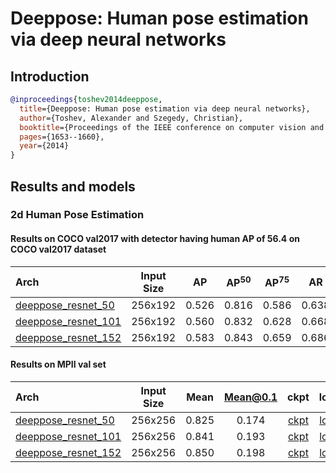 # Deeppose: Human pose estimation via deep neural networks

## Introduction

<!-- [ALGORITHM] -->

```bibtex
@inproceedings{toshev2014deeppose,
  title={Deeppose: Human pose estimation via deep neural networks},
  author={Toshev, Alexander and Szegedy, Christian},
  booktitle={Proceedings of the IEEE conference on computer vision and pattern recognition},
  pages={1653--1660},
  year={2014}
}
```

## Results and models

### 2d Human Pose Estimation

#### Results on COCO val2017 with detector having human AP of 56.4 on COCO val2017 dataset

| Arch  | Input Size | AP | AP<sup>50</sup> | AP<sup>75</sup> | AR | AR<sup>50</sup> | ckpt | log |
| :-------------- | :-----------: | :------: | :------: | :------: | :------: | :------: |:------: |:------: |
| [deeppose_resnet_50](/configs/top_down/deeppose/coco/deeppose_res50_coco_256x192.py)  | 256x192 | 0.526 | 0.816 | 0.586 | 0.638 | 0.887 | [ckpt](https://download.openmmlab.com/mmpose/top_down/deeppose/deeppose_res50_coco_256x192-f6de6c0e_20210205.pth) | [log](https://download.openmmlab.com/mmpose/top_down/deeppose/deeppose_res50_coco_256x192_20210205.log.json) |
| [deeppose_resnet_101](/configs/top_down/deeppose/coco/deeppose_res101_coco_256x192.py) | 256x192 | 0.560 | 0.832 | 0.628 | 0.668 | 0.900 | [ckpt](https://download.openmmlab.com/mmpose/top_down/deeppose/deeppose_res101_coco_256x192-2f247111_20210205.pth) | [log](https://download.openmmlab.com/mmpose/top_down/deeppose/deeppose_res101_coco_256x192_20210205.log.json) |
| [deeppose_resnet_152](/configs/top_down/deeppose/coco/deeppose_res152_coco_256x192.py) | 256x192 | 0.583 | 0.843 | 0.659 | 0.686 | 0.907 | [ckpt](https://download.openmmlab.com/mmpose/top_down/deeppose/deeppose_res152_coco_256x192-7df89a88_20210205.pth) | [log](https://download.openmmlab.com/mmpose/top_down/deeppose/deeppose_res152_coco_256x192_20210205.log.json) |

#### Results on MPII val set

| Arch  | Input Size | Mean | Mean@0.1   | ckpt    | log     |
| :--- | :--------: | :------: | :------: |:------: |:------: |
| [deeppose_resnet_50](/configs/top_down/deeppose/mpii/deeppose_res50_mpii_256x256.py) | 256x256 | 0.825 | 0.174 | [ckpt](https://download.openmmlab.com/mmpose/top_down/deeppose/deeppose_res50_mpii_256x256-c63cd0b6_20210203.pth) | [log](https://download.openmmlab.com/mmpose/top_down/deeppose/deeppose_res50_mpii_256x256_20210203.log.json) |
| [deeppose_resnet_101](/configs/top_down/deeppose/mpii/deeppose_res101_mpii_256x256.py) | 256x256 | 0.841 | 0.193 | [ckpt](https://download.openmmlab.com/mmpose/top_down/deeppose/deeppose_res101_mpii_256x256-87516a90_20210205.pth) | [log](https://download.openmmlab.com/mmpose/top_down/deeppose/deeppose_res101_mpii_256x256_20210205.log.json) |
| [deeppose_resnet_152](/configs/top_down/deeppose/mpii/deeppose_res152_mpii_256x256.py) | 256x256 | 0.850 | 0.198 | [ckpt](https://download.openmmlab.com/mmpose/top_down/deeppose/deeppose_res152_mpii_256x256-15f5e6f9_20210205.pth) | [log](https://download.openmmlab.com/mmpose/top_down/deeppose/deeppose_res152_mpii_256x256_20210205.log.json) |
